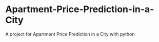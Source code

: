 # Apartment-Price-Prediction-in-a-City
A project for Apartment Price Prediction in a City with python
